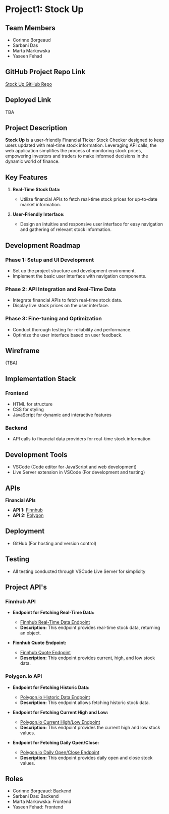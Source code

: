 # Project1: Stock Up

## Team Members
- Corinne Borgeaud
- Sarbani Das
- Marta Markowska
- Yaseen Fehad

## GitHub Project Repo Link
[Stock Up GitHub Repo](https://github.com/sarbanibhadra/Project1)

## Deployed Link
TBA

## Project Description
**Stock Up** is a user-friendly Financial Ticker Stock Checker designed to keep users updated with real-time stock information. Leveraging API calls, the web application simplifies the process of monitoring stock prices, empowering investors and traders to make informed decisions in the dynamic world of finance.

## Key Features
1. **Real-Time Stock Data:**
   - Utilize financial APIs to fetch real-time stock prices for up-to-date market information.
  
2. **User-Friendly Interface:**
   - Design an intuitive and responsive user interface for easy navigation and gathering of relevant stock information.

## Development Roadmap
### Phase 1: Setup and UI Development
- Set up the project structure and development environment.
- Implement the basic user interface with navigation components.

### Phase 2: API Integration and Real-Time Data
- Integrate financial APIs to fetch real-time stock data.
- Display live stock prices on the user interface.

### Phase 3: Fine-tuning and Optimization
- Conduct thorough testing for reliability and performance.
- Optimize the user interface based on user feedback.

## Wireframe
(TBA)

## Implementation Stack
### Frontend
- HTML for structure
- CSS for styling
- JavaScript for dynamic and interactive features

### Backend
- API calls to financial data providers for real-time stock information

## Development Tools
- VSCode (Code editor for JavaScript and web development)
- Live Server extension in VSCode (For development and testing)

## APIs
**Financial APIs**
- **API 1:** [Finnhub](link)
- **API 2:** [Polygon](link)

## Deployment
- GitHub (For hosting and version control)

## Testing
- All testing conducted through VSCode Live Server for simplicity

## Project API's

### Finnhub API
- **Endpoint for Fetching Real-Time Data:**
  - [Finnhub Real-Time Data Endpoint](link-to-finnhub-realtime-endpoint)
  - **Description:** This endpoint provides real-time stock data, returning an object.

- **Finnhub Quote Endpoint:**
  - [Finnhub Quote Endpoint](https://finnhub.io/docs/api/quote)
  - **Description:** This endpoint provides current, high, and low stock data.

### Polygon.io API
- **Endpoint for Fetching Historic Data:**
  - [Polygon.io Historic Data Endpoint](link-to-polygon-historic-endpoint)
  - **Description:** This endpoint allows fetching historic stock data.

- **Endpoint for Fetching Current High and Low:**
  - [Polygon.io Current High/Low Endpoint](link-to-polygon-current-high-low-endpoint)
  - **Description:** This endpoint provides the current high and low stock values.

- **Endpoint for Fetching Daily Open/Close:**
  - [Polygon.io Daily Open/Close Endpoint](https://polygon.io/docs/stocks/get_v1_open-close__stocksticker___date)
  - **Description:** This endpoint provides daily open and close stock values.

## Roles
- Corinne Borgeaud: Backend
- Sarbani Das: Backend
- Marta Markowska: Frontend
- Yaseen Fehad: Frontend

